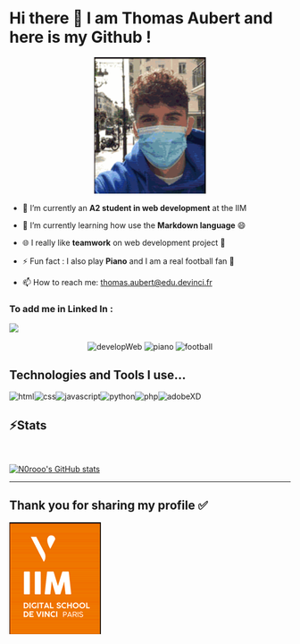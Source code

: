 # Hi there 👋 I am Thomas Aubert and here is my Github !

<p align="center">
<img src="./pdpGif2.gif" width="200">
</p>



- 🔭 I’m currently an <strong>A2 student in web development</strong> at the IIM

- 🌱 I’m currently learning how use the <strong>Markdown language</strong> 😄

- :globe_with_meridians: I really like <strong>teamwork</strong> on web development project :busts_in_silhouette:
- :zap: Fun fact : I also play <strong>Piano</strong> and I am a real football fan :goal_net:

- 📫 How to reach me: thomas.aubert@edu.devinci.fr

### To add me in Linked In :
<a href="https://www.linkedin.com/in/thomas-aubert-0718ba207?originalSubdomain=fr">
<img src="https://cdn.jsdelivr.net/gh/devicons/devicon/icons/linkedin/linkedin-original.svg" width=60>
</a>

<p align="center">

<img src="https://lh3.googleusercontent.com/proxy/ZtLLcQ8n_0nGBWnKllvjQY9uC6dnYVD2xYV8uxZS_Bv0AnwcE3sM4sm9NignMD7qgEu8SvigDmYQXw2A9Ffka2WYPvNpjHHD2Nb2TTRlcHcFQSgX" width="200" alt="developWeb">
<img src="https://64.media.tumblr.com/458e518a462ab441e0a87e7372ffe418/tumblr_p3ugr8Rdsx1wzypxlo1_500.gifv" width=200 alt="piano">
<img src="https://i.pinimg.com/originals/b9/b7/e2/b9b7e29a046d5e326873c509091fcd8f.gif" width="200" alt="football">
</p>



## Technologies and Tools I use...

<img src="https://cdn.jsdelivr.net/gh/devicons/devicon/icons/html5/html5-original.svg" width="50" alt="html"/><img src="https://cdn.jsdelivr.net/gh/devicons/devicon/icons/css3/css3-original.svg" width="50" alt="css" /><img src="https://cdn.jsdelivr.net/gh/devicons/devicon/icons/javascript/javascript-original.svg" width="50" alt="javascript" /><img src="https://cdn.jsdelivr.net/gh/devicons/devicon/icons/python/python-original.svg" width="50" alt="python"/><img src="https://cdn.jsdelivr.net/gh/devicons/devicon/icons/php/php-original.svg" width="50" alt="php"/><img src="https://cdn.jsdelivr.net/gh/devicons/devicon/icons/xd/xd-line.svg" width=50 alt="adobeXD"/>



## :zap:Stats
<br>

[![N0rooo's GitHub stats](https://github-readme-stats.vercel.app/api?username=N0rooo)](https://github.com/N0rooo/github-readme-stats)

***
## Thank you for sharing my profile :white_check_mark:

![Pdp glitch](./iimGlitchh.gif)













